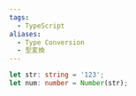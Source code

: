 ```yaml
---
tags:
  - TypeScript
aliases:
  - Type Conversion
  - 型変換
---
```

```ts
let str: string = '123';
let num: number = Number(str);
```
